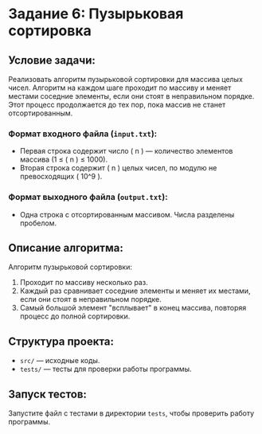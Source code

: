 # Задание 6: Пузырьковая сортировка

## Условие задачи:
Реализовать алгоритм пузырьковой сортировки для массива целых чисел. Алгоритм на каждом шаге проходит по массиву и меняет местами соседние элементы, если они стоят в неправильном порядке. Этот процесс продолжается до тех пор, пока массив не станет отсортированным.

### Формат входного файла (`input.txt`):
- Первая строка содержит число \( n \) — количество элементов массива (1 ≤ \( n \) ≤ 1000).
- Вторая строка содержит \( n \) целых чисел, по модулю не превосходящих \( 10^9 \).

### Формат выходного файла (`output.txt`):
- Одна строка с отсортированным массивом. Числа разделены пробелом.

## Описание алгоритма:
Алгоритм пузырьковой сортировки:
1. Проходит по массиву несколько раз.
2. Каждый раз сравнивает соседние элементы и меняет их местами, если они стоят в неправильном порядке.
3. Самый большой элемент "всплывает" в конец массива, повторяя процесс до полной сортировки.

## Структура проекта:
- `src/` — исходные коды.
- `tests/` — тесты для проверки работы программы.

## Запуск тестов:
Запустите файл с тестами в директории `tests`, чтобы проверить работу программы.
